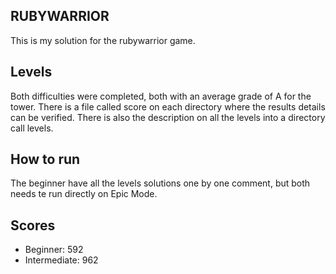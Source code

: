 
## RUBYWARRIOR
This is my solution for the rubywarrior game.
## Levels
Both difficulties were completed, both with an average grade of A for the tower.
There is a file called score on each directory where the results details can be verified.
There is also the description on all the levels into a directory call levels.
## How to run
The beginner have all the levels solutions one by one comment, but both needs te run directly on Epic Mode.
## Scores
* Beginner: 592
* Intermediate: 962


